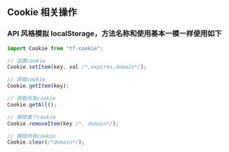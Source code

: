 ## Cookie 相关操作

### API 风格模拟 localStorage，方法名称和使用基本一模一样使用如下

```javascript
import Cookie from "tf-cookie";

// 设置cookie
Cookie.setItem(key, val /*,expires,domain*/);

// 获取cookie
Cookie.getItem(key);

// 获取所有cookie
Cookie.getAll();

// 移除某个cookie
Cookie.removeItem(key /*, domain*/);

// 移除所有cookie
Cookie.clear(/*domain*/);
```
